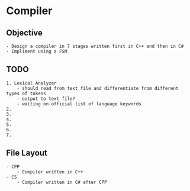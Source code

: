 # Compiler

## Objective
    - Design a compiler in 7 stages written first in C++ and then in C#
    - Impliment using a FSM

## TODO
    1. Lexical Analyzer
        - should read from text file and differentiate from different types of tokens
        - output to text file?
        - waiting on official list of language keywords
    2.
    3.
    4.
    5.
    6.
    7.

## File Layout
    - CPP
        - Compiler written in C++
    - CS 
        - Compiler written in C# after CPP
